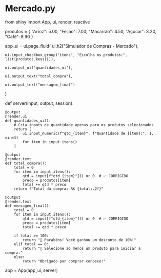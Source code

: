 # Mercado.py

from shiny import App, ui, render, reactive

produtos = {
    "Arroz": 5.00,
    "Feijão": 7.00,
    "Macarrão": 4.50,
    "Açúcar": 3.20,
    "Café": 8.90
}

app_ui = ui.page_fluid(
    ui.h2("Simulador de Compras - Mercado"),

    ui.input_checkbox_group("itens", "Escolha os produtos:", list(produtos.keys())),

    ui.output_ui("quantidades_ui"),

    ui.output_text("total_compra"),

    ui.output_text("mensagem_final")
)

def server(input, output, session):

    @output
    @render.ui
    def quantidades_ui():
        # Cria inputs de quantidade apenas para os produtos selecionados
        return [
            ui.input_numeric(f"qtd_{item}", f"Quantidade de {item}:", 1, min=1)
            for item in input.itens()
        ]

    @output
    @render.text
    def total_compra():
        total = 0
        for item in input.itens():
            qtd = input[f"qtd_{item}"]() or 0  # ✅ CORRIGIDO
            preco = produtos[item]
            total += qtd * preco
        return f"Total da compra: R$ {total:.2f}"

    @output
    @render.text
    def mensagem_final():
        total = 0
        for item in input.itens():
            qtd = input[f"qtd_{item}"]() or 0  # ✅ CORRIGIDO
            preco = produtos[item]
            total += qtd * preco

        if total >= 100:
            return "🎉 Parabéns! Você ganhou um desconto de 10%!"
        elif total == 0:
            return "🛒 Selecione ao menos um produto para iniciar a compra."
        else:
            return "Obrigado por comprar conosco!"

app = App(app_ui, server)

